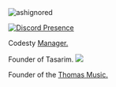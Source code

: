 <img src="https://komarev.com/ghpvc/?username=ashignored&label=Number%20Visitors&color=e4a446" alt="ashignored" />

[![Discord Presence](https://lanyard-profile-readme.vercel.app/api/495234214816645120?theme=light&bg=e4a446&animated=false&hideDiscrim=false&borderRadius=30px)](https://discord.com/users/495234214816645120)

Codesty <a href="https://codesty.org/" rel="nofollow">Manager. </a>

Founder of Tasarim.
<img src="https://media.discordapp.net/attachments/888454074603819058/927120310317228072/HS2.png?width=923&height=421">

Founder of the <a href="https://discord.bots.gg/bots/873180481447944193" rel="nofollow">Thomas Music. </a>
